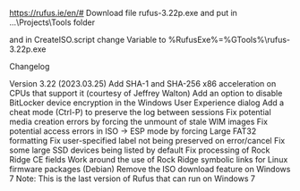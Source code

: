 
https://rufus.ie/en/#
Download file rufus-3.22p.exe and put in ...\Projects\Tools folder

and in CreateISO.script change Variable to %RufusExe%=%GTools%\rufus-3.22p.exe

Changelog

Version 3.22 (2023.03.25)
Add SHA-1 and SHA-256 x86 acceleration on CPUs that support it (courtesy of Jeffrey Walton)
Add an option to disable BitLocker device encryption in the Windows User Experience dialog
Add a cheat mode (Ctrl-P) to preserve the log between sessions
Fix potential media creation errors by forcing the unmount of stale WIM images
Fix potential access errors in ISO → ESP mode by forcing Large FAT32 formatting
Fix user-specified label not being preserved on error/cancel
Fix some large SSD devices being listed by default
Fix processing of Rock Ridge CE fields
Work around the use of Rock Ridge symbolic links for Linux firmware packages (Debian)
Remove the ISO download feature on Windows 7
Note: This is the last version of Rufus that can run on Windows 7